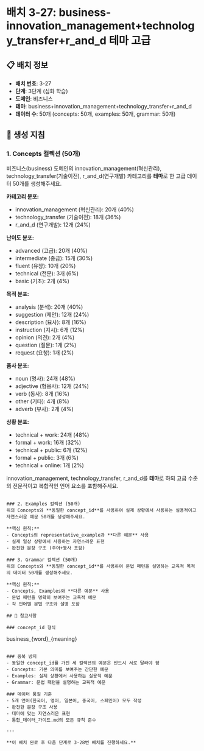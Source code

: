 # 배치 3-27: business-innovation_management+technology_transfer+r_and_d 테마 고급

## 📋 배치 정보
- **배치 번호**: 3-27
- **단계**: 3단계 (심화 학습)
- **도메인**: 비즈니스
- **테마**: business+innovation_management+technology_transfer+r_and_d
- **데이터 수**: 50개 (concepts: 50개, examples: 50개, grammar: 50개)

## 🎯 생성 지침

### 1. Concepts 컬렉션 (50개)
비즈니스(business) 도메인의 innovation_management(혁신관리), technology_transfer(기술이전), r_and_d(연구개발) 카테고리를 **테마**로 한 고급 데이터 50개를 생성해주세요.

**카테고리 분포:**
- innovation_management (혁신관리): 20개 (40%)
- technology_transfer (기술이전): 18개 (36%)
- r_and_d (연구개발): 12개 (24%)

**난이도 분포:**
- advanced (고급): 20개 (40%)
- intermediate (중급): 15개 (30%)
- fluent (유창): 10개 (20%)
- technical (전문): 3개 (6%)
- basic (기초): 2개 (4%)

**목적 분포:**
- analysis (분석): 20개 (40%)
- suggestion (제안): 12개 (24%)
- description (묘사): 8개 (16%)
- instruction (지시): 6개 (12%)
- opinion (의견): 2개 (4%)
- question (질문): 1개 (2%)
- request (요청): 1개 (2%)

**품사 분포:**
- noun (명사): 24개 (48%)
- adjective (형용사): 12개 (24%)
- verb (동사): 8개 (16%)
- other (기타): 4개 (8%)
- adverb (부사): 2개 (4%)

**상황 분포:**
- technical + work: 24개 (48%)
- formal + work: 16개 (32%)
- technical + public: 6개 (12%)
- formal + public: 3개 (6%)
- technical + online: 1개 (2%)

innovation_management, technology_transfer, r_and_d를 **테마**로 하되 고급 수준의 전문적이고 복합적인 언어 요소를 포함해주세요.

```

### 2. Examples 컬렉션 (50개)
위의 Concepts와 **동일한 concept_id**를 사용하여 실제 상황에서 사용하는 실용적이고 자연스러운 예문 50개를 생성해주세요.

**핵심 원칙:**
- Concepts의 representative_example과 **다른 예문** 사용
- 실제 일상 상황에서 사용하는 자연스러운 표현
- 완전한 문장 구조 (주어+동사 포함)

### 3. Grammar 컬렉션 (50개)
위의 Concepts와 **동일한 concept_id**를 사용하여 문법 패턴을 설명하는 교육적 목적의 데이터 50개를 생성해주세요.

**핵심 원칙:**
- Concepts, Examples와 **다른 예문** 사용
- 문법 패턴을 명확히 보여주는 교육적 예문
- 각 언어별 문법 구조와 설명 포함

## 📝 참고사항

### concept_id 형식
```
business_{word}_{meaning}
```

### 중복 방지
- 동일한 concept_id를 가진 세 컬렉션의 예문은 반드시 서로 달라야 함
- Concepts: 기본 의미를 보여주는 간단한 예문
- Examples: 실제 상황에서 사용하는 실용적 예문  
- Grammar: 문법 패턴을 설명하는 교육적 예문

### 데이터 품질 기준
- 5개 언어(한국어, 영어, 일본어, 중국어, 스페인어) 모두 작성
- 완전한 문장 구조 사용
- 테마에 맞는 자연스러운 표현
- 통합_데이터_가이드.md의 모든 규칙 준수

---

**이 배치 완료 후 다음 단계로 3-28번 배치를 진행하세요.**